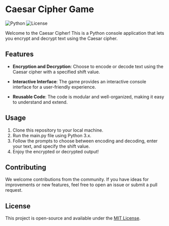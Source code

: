 # Caesar Cipher Game

![Python](https://img.shields.io/badge/Python-3.x-blue)
![License](https://img.shields.io/badge/License-MIT-green)

Welcome to the Caesar Cipher! This is a Python console application that lets you encrypt and decrypt text using the Caesar cipher.

## Features

- **Encryption and Decryption**: Choose to encode or decode text using the Caesar cipher with a specified shift value.

- **Interactive Interface**: The game provides an interactive console interface for a user-friendly experience.

- **Reusable Code**: The code is modular and well-organized, making it easy to understand and extend.

## Usage

1. Clone this repository to your local machine.
2. Run the main.py file using Python 3.x.
3. Follow the prompts to choose between encoding and decoding, enter your text, and specify the shift value.
4. Enjoy the encrypted or decrypted output!

## Contributing

We welcome contributions from the community. If you have ideas for improvements or new features, feel free to open an issue or submit a pull request.

## License

This project is open-source and available under the [MIT License](LICENSE).

